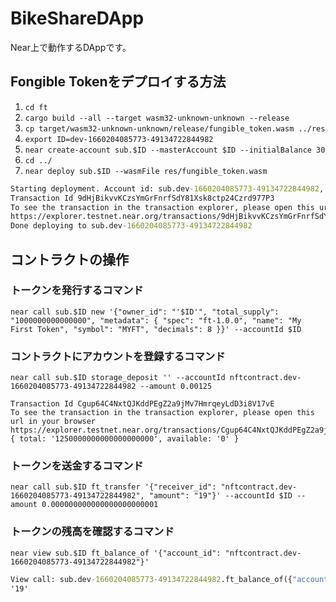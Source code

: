 # BikeShareDApp
Near上で動作するDAppです。

## Fongible Tokenをデプロイする方法

1. `cd ft`
2. `cargo build --all --target wasm32-unknown-unknown --release`
3. `cp target/wasm32-unknown-unknown/release/fungible_token.wasm ../res`
4. `export ID=dev-1660204085773-49134722844982`
5. `near create-account sub.$ID --masterAccount $ID --initialBalance 30`
6. `cd ../`
7. `near deploy sub.$ID --wasmFile res/fungible_token.wasm`

```cmd
Starting deployment. Account id: sub.dev-1660204085773-49134722844982, node: https://rpc.testnet.near.org, helper: https://helper.testnet.near.org, file: res/fungible_token.wasm
Transaction Id 9dHjBikvvKCzsYmGrFnrfSdY81Xsk8ctp24Czrd977P3
To see the transaction in the transaction explorer, please open this url in your browser
https://explorer.testnet.near.org/transactions/9dHjBikvvKCzsYmGrFnrfSdY81Xsk8ctp24Czrd977P3
Done deploying to sub.dev-1660204085773-49134722844982
```

## コントラクトの操作

### トークンを発行するコマンド
 `near call sub.$ID new '{"owner_id": "'$ID'", "total_supply": "1000000000000000", "metadata": { "spec": "ft-1.0.0", "name": "My First Token", "symbol": "MYFT", "decimals": 8 }}' --accountId $ID`

### コントラクトにアカウントを登録するコマンド
 `near call sub.$ID storage_deposit '' --accountId nftcontract.dev-1660204085773-49134722844982 --amount 0.00125`

 ```
 Transaction Id Cgup64C4NxtQJKddPEgZ2a9jMv7HmrqeyLdD3i8V17vE
To see the transaction in the transaction explorer, please open this url in your browser
https://explorer.testnet.near.org/transactions/Cgup64C4NxtQJKddPEgZ2a9jMv7HmrqeyLdD3i8V17vE
{ total: '1250000000000000000000', available: '0' }
```

### トークンを送金するコマンド
 `near call sub.$ID ft_transfer '{"receiver_id": "nftcontract.dev-1660204085773-49134722844982", "amount": "19"}' --accountId $ID --amount 0.000000000000000000000001`

### トークンの残高を確認するコマンド
 `near view sub.$ID ft_balance_of '{"account_id": "nftcontract.dev-1660204085773-49134722844982"}'`

 ```cmd
View call: sub.dev-1660204085773-49134722844982.ft_balance_of({"account_id": "nftcontract.dev-1660204085773-49134722844982"})
'19'
 ```

